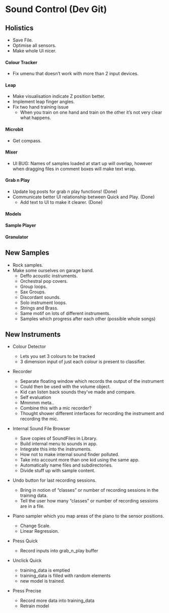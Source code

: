 # Sound Control (Dev Git)

## Holistics
* Save File.
* Optimise all sensors.
* Make whole UI nicer.

#### Colour Tracker
* Fix umenu that doesn’t work with more than 2 input devices.

#### Leap
* Make visualisation indicate Z position better.
* Implement leap finger angles.
* Fix two hand training issue
	* When you train on one hand and train on the other it’s not very clear what happens.

#### Microbit
* Get compass.

#### Mixer
* UI BUG: Names of samples loaded at start up will overlap, however when dragging files in comment boxes will make text wrap.

#### Grab n Play
* Update log posts for grab n play functions! (Done)
* Communicate better UI relationship between Quick and Play. (Done)
    * Add text to UI to make it clearer. (Done)

#### Models

#### Sample Player

#### Granulator

## New Samples
* Rock samples.
* Make some ourselves on garage band.
    * Deffo acoustic instruments.
    * Orchestral pop covers.
    * Group loops.
    * Sax Groups.
    * Discordant sounds.
    * Solo instrument loops.
    * Strings and Brass.
    * Same motif on lots of different instruments.
    * Samples which progress after each other (possible whole songs)


## New Instruments
* Colour Detector
    * Lets you set 3 colours to be tracked
    * 3 dimension input of just each colour is present to classifier.

* Recorder
    * Separate floating window which records the output of the instrument
    * Could then be used with the volume object.
    * Kid can listen back sounds they've made and compare.
    * Self evaluation
    * Mmmmm meta..
    * Combine this with a mic recorder?
    * Thought shower different interfaces for recording the instrument and recording the mic.

* Internal Sound File Browser
    * Save copies of SoundFiles in Library.
    * Build internal menu to sounds in app.
    * Integrate this into the instruments.
    * How not to make internal sound finder polluted.
    * Take into account more than one kid using the same app.
    * Automatically name files and subdirectories.
    * Divide stuff up with sample content.

* Undo button for last recording sessions.
    * Bring in notion of “classes” or number of recording sessions in the training data.
    * Tell the user how many “classes” or number of recording sessions are in a file.

* Piano sampler which you map areas of the piano to the sensor positions.
    * Change Scale.
    * Linear Regression.


* Press Quick
	* Record inputs into grab_n_play buffer
* Unclick Quick
	* training_data is emptied
	* training_data is filled with random elements
	* new model is trained.
* Press Precise
	* Record more data into training_data
	* Retrain model





